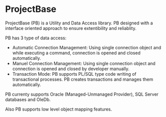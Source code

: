 # ProjectBase

ProjectBase (PB) is a Utility and Data Access library. PB designed with a interface oriented approach to ensure extentibility and reliablity. 

PB has 3 type of data access: 

* Automatic Connection Management: Using single connection object and while executing a command, connection is opened and closed automatically.
* Manuel Connection Management: Using single connection object and connection is opened and closed by developer manually.
* Transaction Mode: PB supports PL/SQL type code writing of transactional processes. PB creates transactions and manages them automatically.

PB currenty supports Oracle (Managed-Unmanaged Provider), SQL Server databases and OleDb. 

Also PB supports low level object mapping features.


